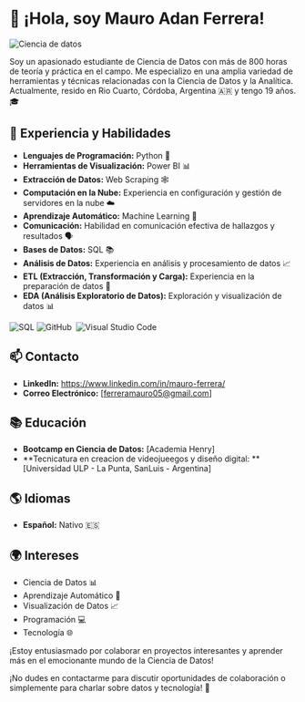 # 👋 ¡Hola, soy Mauro Adan Ferrera!
![Ciencia de datos](https://github.com/mauroferrer/MauroFerrer/assets/100243583/f6d3432a-676a-4120-b2a0-46bf7469837e)




Soy un apasionado estudiante de Ciencia de Datos con más de 800 horas de teoría y práctica en el campo. Me especializo en una amplia variedad de herramientas y técnicas relacionadas con la Ciencia de Datos y la Analítica. Actualmente, resido en Rio Cuarto, Córdoba, Argentina 🇦🇷 y tengo 19 años. 🎓

## 🚀 Experiencia y Habilidades

- **Lenguajes de Programación:** Python 🐍
- **Herramientas de Visualización:** Power BI 📊
- **Extracción de Datos:** Web Scraping 🕸️
- **Computación en la Nube:** Experiencia en configuración y gestión de servidores en la nube ☁️
- **Aprendizaje Automático:** Machine Learning 🤖
- **Comunicación:** Habilidad en comunicación efectiva de hallazgos y resultados 🗣️
- **Bases de Datos:** SQL 📚
- **Análisis de Datos:** Experiencia en análisis y procesamiento de datos 📈
- **ETL (Extracción, Transformación y Carga):** Experiencia en la preparación de datos 🔄
- **EDA (Análisis Exploratorio de Datos):** Exploración y visualización de datos 📊


 ![SQL](https://img.shields.io/badge/SQL-%2300758F.svg?style=for-the-badge&logo=postgresql&logoColor=white)
 ![GitHub](https://img.shields.io/badge/github-%23121011.svg?style=for-the-badge&logo=github&logoColor=white)&nbsp;
 ![Visual Studio Code](https://img.shields.io/badge/VS%20Code-0078d7.svg?style=for-the-badge&logo=visual-studio-code&logoColor=white)&nbsp;
  

## 📫 Contacto

- **LinkedIn:** https://www.linkedin.com/in/mauro-ferrera/
- **Correo Electrónico:** [ferreramauro05@gmail.com]

## 📚 Educación

- **Bootcamp en Ciencia de Datos:** [Academia Henry]
- **Tecnicatura en creacion de videojueegos y diseño digital: ** [Universidad ULP - La Punta, SanLuis - Argentina]

## 🌎 Idiomas

- **Español:** Nativo 🇪🇸


## 🌍 Intereses
- Ciencia de Datos 📊
- Aprendizaje Automático 🤖
- Visualización de Datos 📈
- Programación 💻
- Tecnología 🌐

¡Estoy entusiasmado por colaborar en proyectos interesantes y aprender más en el emocionante mundo de la Ciencia de Datos!

¡No dudes en contactarme para discutir oportunidades de colaboración o simplemente para charlar sobre datos y tecnología! 📩

